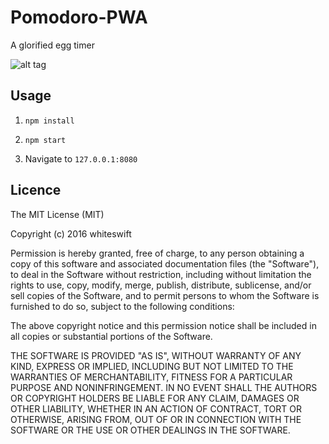 # Pomodoro-PWA

A glorified egg timer

![alt tag](https://raw.githubusercontent.com/whiteswift/pomodoro-pwa/assets/wallpaper.png)

## Usage

1. `npm install`

2. `npm start`

3. Navigate to `127.0.0.1:8080`

## Licence

The MIT License (MIT)

Copyright (c) 2016 whiteswift

Permission is hereby granted, free of charge, to any person obtaining a copy
of this software and associated documentation files (the "Software"), to deal
in the Software without restriction, including without limitation the rights
to use, copy, modify, merge, publish, distribute, sublicense, and/or sell
copies of the Software, and to permit persons to whom the Software is
furnished to do so, subject to the following conditions:

The above copyright notice and this permission notice shall be included in all
copies or substantial portions of the Software.

THE SOFTWARE IS PROVIDED "AS IS", WITHOUT WARRANTY OF ANY KIND, EXPRESS OR
IMPLIED, INCLUDING BUT NOT LIMITED TO THE WARRANTIES OF MERCHANTABILITY,
FITNESS FOR A PARTICULAR PURPOSE AND NONINFRINGEMENT. IN NO EVENT SHALL THE
AUTHORS OR COPYRIGHT HOLDERS BE LIABLE FOR ANY CLAIM, DAMAGES OR OTHER
LIABILITY, WHETHER IN AN ACTION OF CONTRACT, TORT OR OTHERWISE, ARISING FROM,
OUT OF OR IN CONNECTION WITH THE SOFTWARE OR THE USE OR OTHER DEALINGS IN THE
SOFTWARE.
